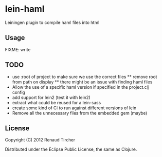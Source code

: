 # lein-haml

Leiningen plugin to compile haml files into html

## Usage

FIXME: write

## TODO

* use :root of project to make sure we use the correct files
** remove root from path on display
** there might be an issue with finding haml files
* Allow the use of a specific haml version if specified in the project.clj config
* add support for lein2 (test it with lein2)
* extract what could be reused for a lein-sass
* create some kind of CI to run against different versions of lein
* Remove all the unnecessary files from the embedded gem (maybe)

## License

Copyright (C) 2012 Renaud Tircher

Distributed under the Eclipse Public License, the same as Clojure.
